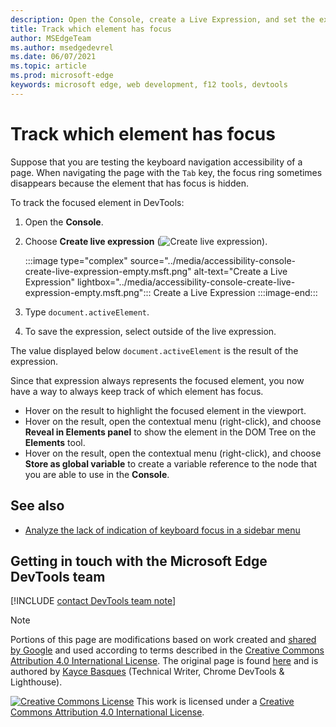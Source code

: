 ```yaml
---
description: Open the Console, create a Live Expression, and set the expression to document.activeElement.
title: Track which element has focus
author: MSEdgeTeam
ms.author: msedgedevrel
ms.date: 06/07/2021
ms.topic: article
ms.prod: microsoft-edge
keywords: microsoft edge, web development, f12 tools, devtools
---
```

<!-- Copyright Kayce Basques

   Licensed under the Apache License, Version 2.0 (the "License");
   you may not use this file except in compliance with the License.
   You may obtain a copy of the License at

       https://www.apache.org/licenses/LICENSE-2.0

   Unless required by applicable law or agreed to in writing, software
   distributed under the License is distributed on an "AS IS" BASIS,
   WITHOUT WARRANTIES OR CONDITIONS OF ANY KIND, either express or implied.
   See the License for the specific language governing permissions and
   limitations under the License.  -->
# Track which element has focus

Suppose that you are testing the keyboard navigation accessibility of a page.  When navigating the page with the `Tab` key, the focus ring sometimes disappears because the element that has focus is hidden.

To track the focused element in DevTools:

1.  Open the **Console**.
1.  Choose **Create live expression** \(![Create live expression](../media/create-live-expression-icon.msft.png)\).

    :::image type="complex" source="../media/accessibility-console-create-live-expression-empty.msft.png" alt-text="Create a Live Expression" lightbox="../media/accessibility-console-create-live-expression-empty.msft.png":::
       Create a Live Expression
    :::image-end:::

1.  Type `document.activeElement`.
1.  To save the expression, select outside of the live expression.

The value displayed below `document.activeElement` is the result of the expression.

Since that expression always represents the focused element, you now have a way to always keep track of which element has focus.

*   Hover on the result to highlight the focused element in the viewport.
*   Hover on the result, open the contextual menu \(right-click\), and choose **Reveal in Elements panel** to show the element in the DOM Tree on the **Elements** tool.
*   Hover on the result, open the contextual menu \(right-click\), and choose **Store as global variable** to create a variable reference to the node that you are able to use in the **Console**.


<!-- ====================================================================== -->
## See also

*  [Analyze the lack of indication of keyboard focus in a sidebar menu](test-analyze-no-focus-indicator.md)


<!-- ====================================================================== -->
## Getting in touch with the Microsoft Edge DevTools team

[!INCLUDE [contact DevTools team note](../includes/contact-devtools-team-note.md)]


<!-- ====================================================================== -->
<!-- links -->
> [!NOTE]
> Portions of this page are modifications based on work created and [shared by Google][GoogleSitePolicies] and used according to terms described in the [Creative Commons Attribution 4.0 International License][CCA4IL].
> The original page is found [here](https://developers.google.com/web/tools/chrome-devtools/accessibility/focus) and is authored by [Kayce Basques][KayceBasques] \(Technical Writer, Chrome DevTools \& Lighthouse\).

[![Creative Commons License][CCby4Image]][CCA4IL]
This work is licensed under a [Creative Commons Attribution 4.0 International License][CCA4IL].

[CCA4IL]: https://creativecommons.org/licenses/by/4.0
[CCby4Image]: https://i.creativecommons.org/l/by/4.0/88x31.png
[GoogleSitePolicies]: https://developers.google.com/terms/site-policies
[KayceBasques]: https://developers.google.com/web/resources/contributors#kayce-basques
